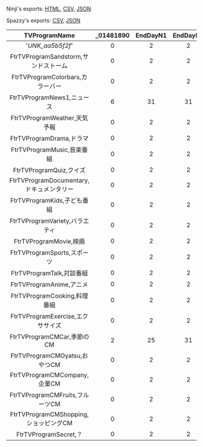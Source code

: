 Ninji's exports: [HTML](https://wuffs.org/acnh/bcsv_140/html/TVProgram.html), [CSV](https://wuffs.org/acnh/bcsv_140/csv/TVProgram.csv), [JSON](https://wuffs.org/acnh/bcsv_140/json/TVProgram.json)

Spazzy's exports: [CSV](https://github.com/McSpazzy/acnh-csv/blob/master/TVProgram.csv), [JSON](https://github.com/McSpazzy/acnh-json/blob/master/TVProgram.json)

| TVProgramName | _01481890 | EndDayN1 | EndDayN2 | EndDayN3 | EndDayN4 | EndDayN5 | EndDayN6 | EndDayS1 | EndDayS2 | EndDayS3 | EndDayS4 | EndDayS5 | EndDayS6 | EndMoN1 | EndMoN2 | EndMoN3 | EndMoN4 | EndMoN5 | EndMoN6 | EndMoS1 | EndMoS2 | EndMoS3 | EndMoS4 | EndMoS5 | EndMoS6 | ResourceName | ResourceNameSp1 | ResourceNameSp2 | ResourceNameSp3 | ResourceNameSp4 | ResourceNameSp5 | ResourceNameSp6 | StartDayN1 | StartDayN2 | StartDayN3 | StartDayN4 | StartDayN5 | StartDayN6 | StartDayS1 | StartDayS2 | StartDayS3 | StartDayS4 | StartDayS5 | StartDayS6 | StartMoN1 | StartMoN2 | StartMoN3 | StartMoN4 | StartMoN5 | StartMoN6 | StartMoS1 | StartMoS2 | StartMoS3 | StartMoS4 | StartMoS5 | StartMoS6 |
|:--:|:--:|:--:|:--:|:--:|:--:|:--:|:--:|:--:|:--:|:--:|:--:|:--:|:--:|:--:|:--:|:--:|:--:|:--:|:--:|:--:|:--:|:--:|:--:|:--:|:--:|:--:|:--:|:--:|:--:|:--:|:--:|:--:|:--:|:--:|:--:|:--:|:--:|:--:|:--:|:--:|:--:|:--:|:--:|:--:|:--:|:--:|:--:|:--:|:--:|:--:|:--:|:--:|:--:|:--:|:--:|:--:|
| '_UNK_aa5b5f2f_' | 0 | 2 | 2 | 2 | 2 | 2 | 2 | 2 | 2 | 2 | 2 | 2 | 2 | 1 | 1 | 1 | 1 | 1 | 1 | 1 | 1 | 1 | 1 | 1 | 1 | 'tv_program_0' | 'tv_program_0' | 'tv_program_0' | 'tv_program_0' | 'tv_program_0' | 'tv_program_0' | 'tv_program_0' | 1 | 1 | 1 | 1 | 1 | 1 | 1 | 1 | 1 | 1 | 1 | 1 | 1 | 1 | 1 | 1 | 1 | 1 | 1 | 1 | 1 | 1 | 1 | 1 | 
| FtrTVProgramSandstorm,サンドストーム | 0 | 2 | 2 | 2 | 2 | 2 | 2 | 2 | 2 | 2 | 2 | 2 | 2 | 1 | 1 | 1 | 1 | 1 | 1 | 1 | 1 | 1 | 1 | 1 | 1 | 'FtrTVProgramSandstorm' | 'tv_program_0' | 'tv_program_0' | 'tv_program_0' | 'tv_program_0' | 'tv_program_0' | 'tv_program_0' | 1 | 1 | 1 | 1 | 1 | 1 | 1 | 1 | 1 | 1 | 1 | 1 | 1 | 1 | 1 | 1 | 1 | 1 | 1 | 1 | 1 | 1 | 1 | 1 | 
| FtrTVProgramColorbars,カラーバー | 0 | 2 | 2 | 2 | 2 | 2 | 2 | 2 | 2 | 2 | 2 | 2 | 2 | 1 | 1 | 1 | 1 | 1 | 1 | 1 | 1 | 1 | 1 | 1 | 1 | 'FtrTVProgramColorbars' | 'tv_program_0' | 'tv_program_0' | 'tv_program_0' | 'tv_program_0' | 'tv_program_0' | 'tv_program_0' | 1 | 1 | 1 | 1 | 1 | 1 | 1 | 1 | 1 | 1 | 1 | 1 | 1 | 1 | 1 | 1 | 1 | 1 | 1 | 1 | 1 | 1 | 1 | 1 | 
| FtrTVProgramNews1,ニュース | 6 | 31 | 31 | 30 | 29 | 31 | 25 | 30 | 29 | 31 | 31 | 31 | 25 | 5 | 8 | 11 | 2 | 10 | 12 | 11 | 2 | 5 | 8 | 10 | 12 | 'FtrTVProgramNews1' | 'FtrTVProgramNews1' | 'FtrTVProgramNews2' | 'FtrTVProgramNews3' | 'FtrTVProgramNews4' | 'FtrTVProgramNewsHalloween' | 'FtrTVProgramNewsChristmas' | 1 | 1 | 1 | 1 | 1 | 1 | 1 | 1 | 1 | 1 | 1 | 1 | 3 | 6 | 9 | 12 | 10 | 12 | 9 | 12 | 3 | 6 | 10 | 12 | 
| FtrTVProgramWeather,天気予報 | 0 | 2 | 2 | 2 | 2 | 2 | 2 | 2 | 2 | 2 | 2 | 2 | 2 | 1 | 1 | 1 | 1 | 1 | 1 | 1 | 1 | 1 | 1 | 1 | 1 | 'FtrTVProgramWeather' | 'tv_program_0' | 'tv_program_0' | 'tv_program_0' | 'tv_program_0' | 'tv_program_0' | 'tv_program_0' | 1 | 1 | 1 | 1 | 1 | 1 | 1 | 1 | 1 | 1 | 1 | 1 | 1 | 1 | 1 | 1 | 1 | 1 | 1 | 1 | 1 | 1 | 1 | 1 | 
| FtrTVProgramDrama,ドラマ | 0 | 2 | 2 | 2 | 2 | 2 | 2 | 2 | 2 | 2 | 2 | 2 | 2 | 1 | 1 | 1 | 1 | 1 | 1 | 1 | 1 | 1 | 1 | 1 | 1 | 'FtrTVProgramDrama' | 'tv_program_0' | 'tv_program_0' | 'tv_program_0' | 'tv_program_0' | 'tv_program_0' | 'tv_program_0' | 1 | 1 | 1 | 1 | 1 | 1 | 1 | 1 | 1 | 1 | 1 | 1 | 1 | 1 | 1 | 1 | 1 | 1 | 1 | 1 | 1 | 1 | 1 | 1 | 
| FtrTVProgramMusic,音楽番組 | 0 | 2 | 2 | 2 | 2 | 2 | 2 | 2 | 2 | 2 | 2 | 2 | 2 | 1 | 1 | 1 | 1 | 1 | 1 | 1 | 1 | 1 | 1 | 1 | 1 | 'FtrTVProgramMusic' | 'tv_program_0' | 'tv_program_0' | 'tv_program_0' | 'tv_program_0' | 'tv_program_0' | 'tv_program_0' | 1 | 1 | 1 | 1 | 1 | 1 | 1 | 1 | 1 | 1 | 1 | 1 | 1 | 1 | 1 | 1 | 1 | 1 | 1 | 1 | 1 | 1 | 1 | 1 | 
| FtrTVProgramQuiz,クイズ | 0 | 2 | 2 | 2 | 2 | 2 | 2 | 2 | 2 | 2 | 2 | 2 | 2 | 1 | 1 | 1 | 1 | 1 | 1 | 1 | 1 | 1 | 1 | 1 | 1 | 'FtrTVProgramQuiz' | 'tv_program_0' | 'tv_program_0' | 'tv_program_0' | 'tv_program_0' | 'tv_program_0' | 'tv_program_0' | 1 | 1 | 1 | 1 | 1 | 1 | 1 | 1 | 1 | 1 | 1 | 1 | 1 | 1 | 1 | 1 | 1 | 1 | 1 | 1 | 1 | 1 | 1 | 1 | 
| FtrTVProgramDocumentary,ドキュメンタリー | 0 | 2 | 2 | 2 | 2 | 2 | 2 | 2 | 2 | 2 | 2 | 2 | 2 | 1 | 1 | 1 | 1 | 1 | 1 | 1 | 1 | 1 | 1 | 1 | 1 | 'FtrTVProgramDocumentary' | 'tv_program_0' | 'tv_program_0' | 'tv_program_0' | 'tv_program_0' | 'tv_program_0' | 'tv_program_0' | 1 | 1 | 1 | 1 | 1 | 1 | 1 | 1 | 1 | 1 | 1 | 1 | 1 | 1 | 1 | 1 | 1 | 1 | 1 | 1 | 1 | 1 | 1 | 1 | 
| FtrTVProgramKids,子ども番組 | 0 | 2 | 2 | 2 | 2 | 2 | 2 | 2 | 2 | 2 | 2 | 2 | 2 | 1 | 1 | 1 | 1 | 1 | 1 | 1 | 1 | 1 | 1 | 1 | 1 | 'FtrTVProgramKids' | 'tv_program_0' | 'tv_program_0' | 'tv_program_0' | 'tv_program_0' | 'tv_program_0' | 'tv_program_0' | 1 | 1 | 1 | 1 | 1 | 1 | 1 | 1 | 1 | 1 | 1 | 1 | 1 | 1 | 1 | 1 | 1 | 1 | 1 | 1 | 1 | 1 | 1 | 1 | 
| FtrTVProgramVariety,バラエティ | 0 | 2 | 2 | 2 | 2 | 2 | 2 | 2 | 2 | 2 | 2 | 2 | 2 | 1 | 1 | 1 | 1 | 1 | 1 | 1 | 1 | 1 | 1 | 1 | 1 | 'FtrTVProgramVariety' | 'tv_program_0' | 'tv_program_0' | 'tv_program_0' | 'tv_program_0' | 'tv_program_0' | 'tv_program_0' | 1 | 1 | 1 | 1 | 1 | 1 | 1 | 1 | 1 | 1 | 1 | 1 | 1 | 1 | 1 | 1 | 1 | 1 | 1 | 1 | 1 | 1 | 1 | 1 | 
| FtrTVProgramMovie,映画 | 0 | 2 | 2 | 2 | 2 | 2 | 2 | 2 | 2 | 2 | 2 | 2 | 2 | 1 | 1 | 1 | 1 | 1 | 1 | 1 | 1 | 1 | 1 | 1 | 1 | 'FtrTVProgramMovie' | 'tv_program_0' | 'tv_program_0' | 'tv_program_0' | 'tv_program_0' | 'tv_program_0' | 'tv_program_0' | 1 | 1 | 1 | 1 | 1 | 1 | 1 | 1 | 1 | 1 | 1 | 1 | 1 | 1 | 1 | 1 | 1 | 1 | 1 | 1 | 1 | 1 | 1 | 1 | 
| FtrTVProgramSports,スポーツ | 0 | 2 | 2 | 2 | 2 | 2 | 2 | 2 | 2 | 2 | 2 | 2 | 2 | 1 | 1 | 1 | 1 | 1 | 1 | 1 | 1 | 1 | 1 | 1 | 1 | 'FtrTVProgramSports' | 'tv_program_0' | 'tv_program_0' | 'tv_program_0' | 'tv_program_0' | 'tv_program_0' | 'tv_program_0' | 1 | 1 | 1 | 1 | 1 | 1 | 1 | 1 | 1 | 1 | 1 | 1 | 1 | 1 | 1 | 1 | 1 | 1 | 1 | 1 | 1 | 1 | 1 | 1 | 
| FtrTVProgramTalk,対談番組 | 0 | 2 | 2 | 2 | 2 | 2 | 2 | 2 | 2 | 2 | 2 | 2 | 2 | 1 | 1 | 1 | 1 | 1 | 1 | 1 | 1 | 1 | 1 | 1 | 1 | 'FtrTVProgramTalk' | 'tv_program_0' | 'tv_program_0' | 'tv_program_0' | 'tv_program_0' | 'tv_program_0' | 'tv_program_0' | 1 | 1 | 1 | 1 | 1 | 1 | 1 | 1 | 1 | 1 | 1 | 1 | 1 | 1 | 1 | 1 | 1 | 1 | 1 | 1 | 1 | 1 | 1 | 1 | 
| FtrTVProgramAnime,アニメ | 0 | 2 | 2 | 2 | 2 | 2 | 2 | 2 | 2 | 2 | 2 | 2 | 2 | 1 | 1 | 1 | 1 | 1 | 1 | 1 | 1 | 1 | 1 | 1 | 1 | 'FtrTVProgramAnime' | 'tv_program_0' | 'tv_program_0' | 'tv_program_0' | 'tv_program_0' | 'tv_program_0' | 'tv_program_0' | 1 | 1 | 1 | 1 | 1 | 1 | 1 | 1 | 1 | 1 | 1 | 1 | 1 | 1 | 1 | 1 | 1 | 1 | 1 | 1 | 1 | 1 | 1 | 1 | 
| FtrTVProgramCooking,料理番組 | 0 | 2 | 2 | 2 | 2 | 2 | 2 | 2 | 2 | 2 | 2 | 2 | 2 | 1 | 1 | 1 | 1 | 1 | 1 | 1 | 1 | 1 | 1 | 1 | 1 | 'FtrTVProgramCooking' | 'tv_program_0' | 'tv_program_0' | 'tv_program_0' | 'tv_program_0' | 'tv_program_0' | 'tv_program_0' | 1 | 1 | 1 | 1 | 1 | 1 | 1 | 1 | 1 | 1 | 1 | 1 | 1 | 1 | 1 | 1 | 1 | 1 | 1 | 1 | 1 | 1 | 1 | 1 | 
| FtrTVProgramExercise,エクササイズ | 0 | 2 | 2 | 2 | 2 | 2 | 2 | 2 | 2 | 2 | 2 | 2 | 2 | 1 | 1 | 1 | 1 | 1 | 1 | 1 | 1 | 1 | 1 | 1 | 1 | 'FtrTVProgramExercise' | 'tv_program_0' | 'tv_program_0' | 'tv_program_0' | 'tv_program_0' | 'tv_program_0' | 'tv_program_0' | 1 | 1 | 1 | 1 | 1 | 1 | 1 | 1 | 1 | 1 | 1 | 1 | 1 | 1 | 1 | 1 | 1 | 1 | 1 | 1 | 1 | 1 | 1 | 1 | 
| FtrTVProgramCMCar,季節のCM | 2 | 25 | 31 | 2 | 2 | 2 | 2 | 25 | 31 | 2 | 2 | 2 | 2 | 12 | 10 | 1 | 1 | 1 | 1 | 12 | 10 | 1 | 1 | 1 | 1 | 'FtrTVProgramCMCar' | 'FtrTVProgramCMChristmas' | 'FtrTVProgramCMHalloween' | 'tv_program_0' | 'tv_program_0' | 'tv_program_0' | 'tv_program_0' | 1 | 1 | 1 | 1 | 1 | 1 | 1 | 1 | 1 | 1 | 1 | 1 | 12 | 10 | 1 | 1 | 1 | 1 | 12 | 10 | 1 | 1 | 1 | 1 | 
| FtrTVProgramCMOyatsu,おやつCM | 0 | 2 | 2 | 2 | 2 | 2 | 2 | 2 | 2 | 2 | 2 | 2 | 2 | 1 | 1 | 1 | 1 | 1 | 1 | 1 | 1 | 1 | 1 | 1 | 1 | 'FtrTVProgramCMOyatsu' | 'tv_program_0' | 'tv_program_0' | 'tv_program_0' | 'tv_program_0' | 'tv_program_0' | 'tv_program_0' | 1 | 1 | 1 | 1 | 1 | 1 | 1 | 1 | 1 | 1 | 1 | 1 | 1 | 1 | 1 | 1 | 1 | 1 | 1 | 1 | 1 | 1 | 1 | 1 | 
| FtrTVProgramCMCompany,企業CM | 0 | 2 | 2 | 2 | 2 | 2 | 2 | 2 | 2 | 2 | 2 | 2 | 2 | 1 | 1 | 1 | 1 | 1 | 1 | 1 | 1 | 1 | 1 | 1 | 1 | 'FtrTVProgramCMCompany' | 'tv_program_0' | 'tv_program_0' | 'tv_program_0' | 'tv_program_0' | 'tv_program_0' | 'tv_program_0' | 1 | 1 | 1 | 1 | 1 | 1 | 1 | 1 | 1 | 1 | 1 | 1 | 1 | 1 | 1 | 1 | 1 | 1 | 1 | 1 | 1 | 1 | 1 | 1 | 
| FtrTVProgramCMFruits,フルーツCM | 0 | 2 | 2 | 2 | 2 | 2 | 2 | 2 | 2 | 2 | 2 | 2 | 2 | 1 | 1 | 1 | 1 | 1 | 1 | 1 | 1 | 1 | 1 | 1 | 1 | 'FtrTVProgramCMFruits' | 'tv_program_0' | 'tv_program_0' | 'tv_program_0' | 'tv_program_0' | 'tv_program_0' | 'tv_program_0' | 1 | 1 | 1 | 1 | 1 | 1 | 1 | 1 | 1 | 1 | 1 | 1 | 1 | 1 | 1 | 1 | 1 | 1 | 1 | 1 | 1 | 1 | 1 | 1 | 
| FtrTVProgramCMShopping,ショッピングCM | 0 | 2 | 2 | 2 | 2 | 2 | 2 | 2 | 2 | 2 | 2 | 2 | 2 | 1 | 1 | 1 | 1 | 1 | 1 | 1 | 1 | 1 | 1 | 1 | 1 | 'FtrTVProgramCMShopping' | 'tv_program_0' | 'tv_program_0' | 'tv_program_0' | 'tv_program_0' | 'tv_program_0' | 'tv_program_0' | 1 | 1 | 1 | 1 | 1 | 1 | 1 | 1 | 1 | 1 | 1 | 1 | 1 | 1 | 1 | 1 | 1 | 1 | 1 | 1 | 1 | 1 | 1 | 1 | 
| FtrTVProgramSecret,？ | 0 | 2 | 2 | 2 | 2 | 2 | 2 | 2 | 2 | 2 | 2 | 2 | 2 | 1 | 1 | 1 | 1 | 1 | 1 | 1 | 1 | 1 | 1 | 1 | 1 | 'FtrTVProgramSecret' | 'tv_program_0' | 'tv_program_0' | 'tv_program_0' | 'tv_program_0' | 'tv_program_0' | 'tv_program_0' | 1 | 1 | 1 | 1 | 1 | 1 | 1 | 1 | 1 | 1 | 1 | 1 | 1 | 1 | 1 | 1 | 1 | 1 | 1 | 1 | 1 | 1 | 1 | 1 | 
